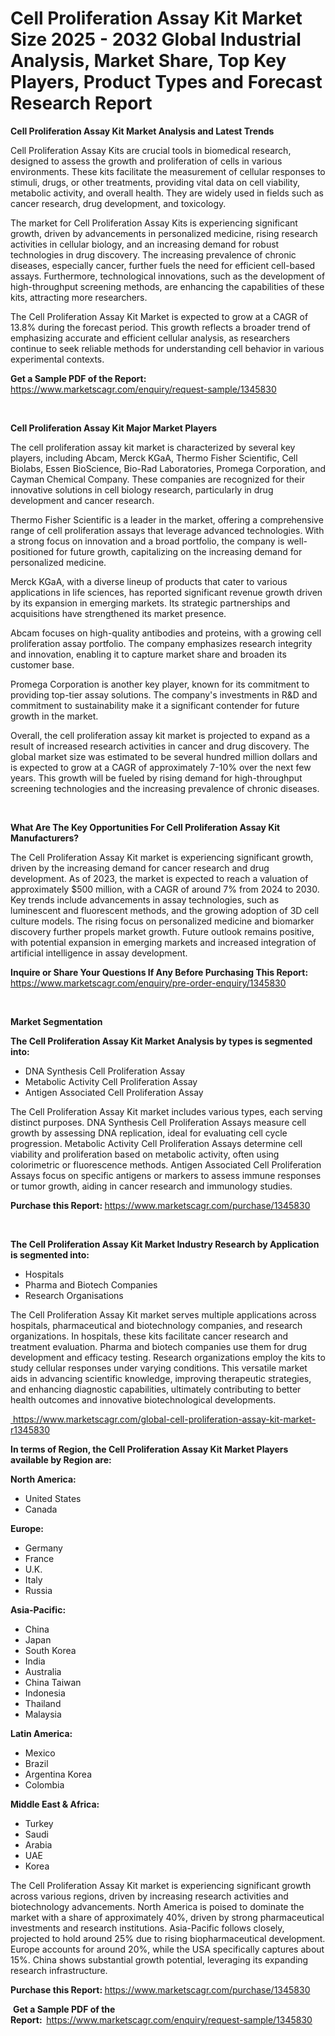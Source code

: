 <p><h1>Cell Proliferation Assay Kit Market Size 2025 - 2032 Global Industrial Analysis, Market Share, Top Key Players, Product Types and Forecast Research Report</h1></p><p><strong>Cell Proliferation Assay Kit Market Analysis and Latest Trends</strong></p>
<p><p>Cell Proliferation Assay Kits are crucial tools in biomedical research, designed to assess the growth and proliferation of cells in various environments. These kits facilitate the measurement of cellular responses to stimuli, drugs, or other treatments, providing vital data on cell viability, metabolic activity, and overall health. They are widely used in fields such as cancer research, drug development, and toxicology.</p><p>The market for Cell Proliferation Assay Kits is experiencing significant growth, driven by advancements in personalized medicine, rising research activities in cellular biology, and an increasing demand for robust technologies in drug discovery. The increasing prevalence of chronic diseases, especially cancer, further fuels the need for efficient cell-based assays. Furthermore, technological innovations, such as the development of high-throughput screening methods, are enhancing the capabilities of these kits, attracting more researchers.</p><p>The Cell Proliferation Assay Kit Market is expected to grow at a CAGR of 13.8% during the forecast period. This growth reflects a broader trend of emphasizing accurate and efficient cellular analysis, as researchers continue to seek reliable methods for understanding cell behavior in various experimental contexts.</p></p>
<p><strong>Get a Sample PDF of the Report:&nbsp;</strong> <a href="https://www.marketscagr.com/enquiry/request-sample/1345830?utm_campaign=3443&utm_medium=2&utm_source=Github&utm_content=ia&utm_term=13042025&utm_id=cell-proliferation-assay-kit">https://www.marketscagr.com/enquiry/request-sample/1345830</a></p>
<p>&nbsp;</p>
<p><strong>Cell Proliferation Assay Kit Major Market Players</strong></p>
<p><p>The cell proliferation assay kit market is characterized by several key players, including Abcam, Merck KGaA, Thermo Fisher Scientific, Cell Biolabs, Essen BioScience, Bio-Rad Laboratories, Promega Corporation, and Cayman Chemical Company. These companies are recognized for their innovative solutions in cell biology research, particularly in drug development and cancer research.</p><p>Thermo Fisher Scientific is a leader in the market, offering a comprehensive range of cell proliferation assays that leverage advanced technologies. With a strong focus on innovation and a broad portfolio, the company is well-positioned for future growth, capitalizing on the increasing demand for personalized medicine.</p><p>Merck KGaA, with a diverse lineup of products that cater to various applications in life sciences, has reported significant revenue growth driven by its expansion in emerging markets. Its strategic partnerships and acquisitions have strengthened its market presence.</p><p>Abcam focuses on high-quality antibodies and proteins, with a growing cell proliferation assay portfolio. The company emphasizes research integrity and innovation, enabling it to capture market share and broaden its customer base.</p><p>Promega Corporation is another key player, known for its commitment to providing top-tier assay solutions. The company's investments in R&D and commitment to sustainability make it a significant contender for future growth in the market.</p><p>Overall, the cell proliferation assay kit market is projected to expand as a result of increased research activities in cancer and drug discovery. The global market size was estimated to be several hundred million dollars and is expected to grow at a CAGR of approximately 7-10% over the next few years. This growth will be fueled by rising demand for high-throughput screening technologies and the increasing prevalence of chronic diseases.</p></p>
<p>&nbsp;</p>
<p><strong>What Are The Key Opportunities For Cell Proliferation Assay Kit Manufacturers?</strong></p>
<p><p>The Cell Proliferation Assay Kit market is experiencing significant growth, driven by the increasing demand for cancer research and drug development. As of 2023, the market is expected to reach a valuation of approximately $500 million, with a CAGR of around 7% from 2024 to 2030. Key trends include advancements in assay technologies, such as luminescent and fluorescent methods, and the growing adoption of 3D cell culture models. The rising focus on personalized medicine and biomarker discovery further propels market growth. Future outlook remains positive, with potential expansion in emerging markets and increased integration of artificial intelligence in assay development.</p></p>
<p><strong>Inquire or Share Your Questions If Any Before Purchasing This Report:</strong> <a href="https://www.marketscagr.com/enquiry/pre-order-enquiry/1345830?utm_campaign=3443&utm_medium=2&utm_source=Github&utm_content=ia&utm_term=13042025&utm_id=cell-proliferation-assay-kit">https://www.marketscagr.com/enquiry/pre-order-enquiry/1345830</a></p>
<p>&nbsp;</p>
<p><strong>Market Segmentation</strong></p>
<p><strong>The Cell Proliferation Assay Kit Market Analysis by types is segmented into:</strong></p>
<p><ul><li>DNA Synthesis Cell Proliferation Assay</li><li>Metabolic Activity Cell Proliferation Assay</li><li>Antigen Associated Cell Proliferation Assay</li></ul></p>
<p><p>The Cell Proliferation Assay Kit market includes various types, each serving distinct purposes. DNA Synthesis Cell Proliferation Assays measure cell growth by assessing DNA replication, ideal for evaluating cell cycle progression. Metabolic Activity Cell Proliferation Assays determine cell viability and proliferation based on metabolic activity, often using colorimetric or fluorescence methods. Antigen Associated Cell Proliferation Assays focus on specific antigens or markers to assess immune responses or tumor growth, aiding in cancer research and immunology studies.</p></p>
<p><strong>Purchase this Report:&nbsp;</strong><a href="https://www.marketscagr.com/purchase/1345830?utm_campaign=3443&utm_medium=2&utm_source=Github&utm_content=ia&utm_term=13042025&utm_id=cell-proliferation-assay-kit">https://www.marketscagr.com/purchase/1345830</a></p>
<p>&nbsp;</p>
<p><strong>The Cell Proliferation Assay Kit Market Industry Research by Application is segmented into:</strong></p>
<p><ul><li>Hospitals</li><li>Pharma and Biotech Companies</li><li>Research Organisations</li></ul></p>
<p><p>The Cell Proliferation Assay Kit market serves multiple applications across hospitals, pharmaceutical and biotechnology companies, and research organizations. In hospitals, these kits facilitate cancer research and treatment evaluation. Pharma and biotech companies use them for drug development and efficacy testing. Research organizations employ the kits to study cellular responses under varying conditions. This versatile market aids in advancing scientific knowledge, improving therapeutic strategies, and enhancing diagnostic capabilities, ultimately contributing to better health outcomes and innovative biotechnological developments.</p></p>
<p><a href="https://www.marketscagr.com/global-cell-proliferation-assay-kit-market-r1345830?utm_campaign=3443&utm_medium=2&utm_source=Github&utm_content=ia&utm_term=13042025&utm_id=cell-proliferation-assay-kit">&nbsp;https://www.marketscagr.com/global-cell-proliferation-assay-kit-market-r1345830</a></p>
<p><strong>In terms of Region, the Cell Proliferation Assay Kit Market Players available by Region are:</strong></p>
<p>
    <p> <strong> North America: </strong>
        <ul>
            <li>United States</li>
            <li>Canada</li>
        </ul>
        </p> 
    <p> <strong> Europe: </strong>
        <ul>
            <li>Germany</li>
            <li>France</li>
            <li>U.K.</li>
            <li>Italy</li>
            <li>Russia</li>
        </ul>
        </p> 
    <p> <strong> Asia-Pacific: </strong>
        <ul>
            <li>China</li>
            <li>Japan</li>
            <li>South Korea</li>
            <li>India</li>
            <li>Australia</li>
            <li>China Taiwan</li>
            <li>Indonesia</li>
            <li>Thailand</li>
            <li>Malaysia</li>
        </ul>
        </p> 
    <p> <strong> Latin America: </strong>
        <ul>
            <li>Mexico</li>
            <li>Brazil</li>
            <li>Argentina Korea</li>
            <li>Colombia</li>
        </ul>
        </p> 
    <p> <strong> Middle East & Africa: </strong>
        <ul>
            <li>Turkey</li>
            <li>Saudi</li>
            <li>Arabia</li>
            <li>UAE</li>
            <li>Korea</li>
        </ul>
    </p>
    </p>
<p><p>The Cell Proliferation Assay Kit market is experiencing significant growth across various regions, driven by increasing research activities and biotechnology advancements. North America is poised to dominate the market with a share of approximately 40%, driven by strong pharmaceutical investments and research institutions. Asia-Pacific follows closely, projected to hold around 25% due to rising biopharmaceutical development. Europe accounts for around 20%, while the USA specifically captures about 15%. China shows substantial growth potential, leveraging its expanding research infrastructure.</p></p>
<p><strong>Purchase this Report: </strong><a href="https://www.marketscagr.com/purchase/1345830?utm_campaign=3443&utm_medium=2&utm_source=Github&utm_content=ia&utm_term=13042025&utm_id=cell-proliferation-assay-kit">https://www.marketscagr.com/purchase/1345830</a></p>
<p>&nbsp;<strong>Get a Sample PDF of the Report:&nbsp;&nbsp;</strong><a href="https://www.marketscagr.com/enquiry/request-sample/1345830?utm_campaign=3443&utm_medium=2&utm_source=Github&utm_content=ia&utm_term=13042025&utm_id=cell-proliferation-assay-kit">https://www.marketscagr.com/enquiry/request-sample/1345830</a></p>
<p><strong></strong></p>
<p><p></p><p></p><p></p></p>
